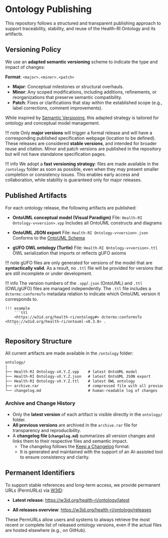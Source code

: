 # Ontology Publishing

This repository follows a structured and transparent publishing approach to support traceability, stability, and reuse of the Health-RI Ontology and its artifacts.

## Versioning Policy

We use an **adapted semantic versioning** scheme to indicate the type and impact of changes:

**Format**: `<major>.<minor>.<patch>`

- **Major**: Conceptual milestones or structural overhauls.
- **Minor**: Any scoped modifications, including additions, refinements, or reorganizations that preserve semantic compatibility.
- **Patch**: Fixes or clarifications that stay within the established scope (e.g., label corrections, comment improvements).

While inspired by [Semantic Versioning](https://semver.org/), this adapted strategy is tailored for ontology and conceptual model management.

!!! note
    Only **major versions** will trigger a formal release and will have a corresponding published specification webpage (location to be defined). These releases are considered **stable versions**, and intended for broader reuse and citation.
    Minor and patch versions are published in the repository but will not have standalone specification pages.

!!! info
    We adopt a **fast versioning strategy**: files are made available in the `/ontology` folder as soon as possible, even when they may present smaller completion or consistency issues. This enables early access and collaboration, while stability is guaranteed only for major releases.

## Published Artifacts

For each ontology release, the following artifacts are published:

- **OntoUML conceptual model (Visual Paradigm)**
  File: `Health-RI Ontology-v<version>.vpp`
  Includes all OntoUML constructs and diagrams

- **OntoUML JSON export**
  File: `Health-RI Ontology-v<version>.json`
  Conforms to the [OntoUML Schema](https://w3id.org/ontouml/schema)

- **gUFO OWL ontology (Turtle)**
  File: `Health-RI Ontology-v<version>.ttl`
  OWL serialization that imports or reflects gUFO axioms

!!! note
    gUFO files are only generated for versions of the model that are **syntactically valid**.
    As a result, no `.ttl` file will be provided for versions that are still incomplete or under development.

!!! info
    The version numbers of the `.vpp`/`.json` (OntoUML) and `.ttl` (OWL/gUFO) files are managed independently. The `.ttl` file includes a `dcterms:conformsTo` metadata relation to indicate which OntoUML version it corresponds to.

    !!! example
        ```ttl
        <https://w3id.org/health-ri/ontology#> dcterms:conformsTo <https://w3id.org/health-ri/ontouml-v0.3.0> .
        ```


## Repository Structure

All current artifacts are made available in the `/ontology` folder:

```txt
ontology/
│
├── Health-RI Ontology-vX.Y.Z.vpp    # latest OntoUML model
├── Health-RI Ontology-vX.Y.Z.json   # latest OntoUML JSON export
├── Health-RI Ontology-vX.Y.Z.ttl    # latest OWL ontology
├── archive.rar                      # compressed file with all previous versions
└── changelog.md                     # human-readable log of changes
```

### Archive and Change History

- Only the **latest version** of each artifact is visible directly in the `ontology/` folder.
- **All previous versions** are archived in the `archive.rar` file for transparency and reproducibility.
- A **changelog file (`changelog.md`)** summarizes all version changes and links them to their respective files and semantic impact.
  - The changelog follows the [Keep a Changelog](https://keepachangelog.com/) format.
  - It is generated and maintained with the support of an AI-assisted tool to ensure consistency and clarity.

## Permanent Identifiers

To support stable references and long-term access, we provide permanent URLs (PermURLs) via [W3ID](https://w3id.org/):

- **Latest release**: <https://w3id.org/health-ri/ontology/latest>

- **All releases overview**: <https://w3id.org/health-ri/ontology/releases>

These PermURLs allow users and systems to always retrieve the most recent or complete list of released ontology versions, even if the actual files are hosted elsewhere (e.g., on GitHub).
